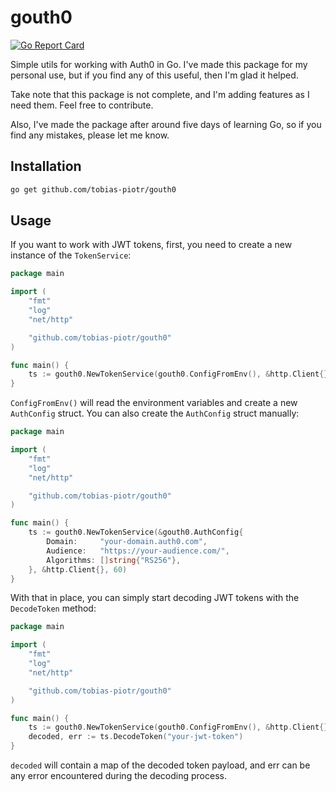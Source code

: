 # gouth0

[![Go Report Card](https://goreportcard.com/badge/github.com/tobias-piotr/gouth0)](https://goreportcard.com/report/github.com/tobias-piotr/gouth0)

Simple utils for working with Auth0 in Go. I've made this package for my personal use, but if you find any of this useful, then I'm glad it helped.

Take note that this package is not complete, and I'm adding features as I need them. Feel free to contribute.

Also, I've made the package after around five days of learning Go, so if you find any mistakes, please let me know.

## Installation

```bash
go get github.com/tobias-piotr/gouth0
```

## Usage

If you want to work with JWT tokens, first, you need to create a new instance of the `TokenService`:

```go
package main

import (
    "fmt"
    "log"
    "net/http"

    "github.com/tobias-piotr/gouth0"
)

func main() {
    ts := gouth0.NewTokenService(gouth0.ConfigFromEnv(), &http.Client{}, 60)
}
```

`ConfigFromEnv()` will read the environment variables and create a new `AuthConfig` struct. You can also create the `AuthConfig` struct manually:

```go
package main

import (
    "fmt"
    "log"
    "net/http"

    "github.com/tobias-piotr/gouth0"
)

func main() {
    ts := gouth0.NewTokenService(&gouth0.AuthConfig{
        Domain:     "your-domain.auth0.com",
        Audience:   "https://your-audience.com/",
        Algorithms: []string{"RS256"},
    }, &http.Client{}, 60)
}
```

With that in place, you can simply start decoding JWT tokens with the `DecodeToken` method:

```go
package main 

import (
    "fmt"
    "log"
    "net/http"

    "github.com/tobias-piotr/gouth0"
)

func main() {
    ts := gouth0.NewTokenService(gouth0.ConfigFromEnv(), &http.Client{}, 60)
    decoded, err := ts.DecodeToken("your-jwt-token")
}
```

`decoded` will contain a map of the decoded token payload, and err can be any error encountered during the decoding process.
